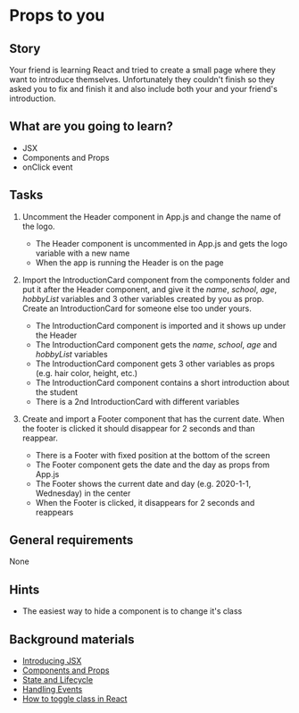 # Props to you

## Story

Your friend is learning React and tried to create a small page where they want to introduce themselves. Unfortunately they couldn't finish so they asked you to fix and finish it and also include both your and your friend's introduction.

## What are you going to learn?

- JSX
- Components and Props
- onClick event

## Tasks

1. Uncomment the Header component in App.js and change the name of the logo.
    - The Header component is uncommented in App.js and gets the logo variable with a new name
    - When the app is running the Header is on the page

2. Import the IntroductionCard component from the components folder and put it after the Header component,  and give it the _name_, _school_, _age_, _hobbyList_ variables and 3 other variables created by you as prop.  Create an IntroductionCard for someone else too under yours.
    - The IntroductionCard component is imported and it shows up under the Header
    - The IntroductionCard component gets the _name_, _school_, _age_ and _hobbyList_ variables
    - The IntroductionCard component gets 3 other variables as props (e.g. hair color, height, etc.)
    - The IntroductionCard component contains a short introduction about the student
    - There is a 2nd IntroductionCard with different variables

3. Create and import a Footer component that has the current date. When the footer is clicked it should disappear for 2 seconds and than reappear.
    - There is a Footer with fixed position at the bottom of the screen
    - The Footer component gets the date and the day as props from App.js
    - The Footer shows the current date and day (e.g. 2020-1-1, Wednesday) in the center
    - When the Footer is clicked, it disappears for 2 seconds and reappears

## General requirements

None

## Hints

- The easiest way to hide a component is to change it's class

## Background materials

- <i class="far fa-exclamation"></i> [Introducing JSX](https://reactjs.org/docs/introducing-jsx.html)
- <i class="far fa-exclamation"></i> [Components and Props](https://reactjs.org/docs/components-and-props.html)
- <i class="far fa-exclamation"></i> [State and Lifecycle](https://reactjs.org/docs/state-and-lifecycle.html)
- <i class="far fa-exclamation"></i> [Handling Events](https://reactjs.org/docs/handling-events.html)
- <i class="far fa-book-open"></i> [How to toggle class in React](https://devdojo.com/krissanawat101/3-ways-for-toggle-a-class-in-react)
